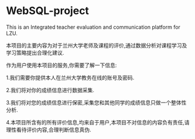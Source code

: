 # WebSQL-project

This is an Integrated teacher evaluation and communication platform for LZU.

本项目的主要内容为对于兰州大学老师及课程的评价,通过数据分析对课程学习及学习策略提出合理化建议.

作为用户使用本项目的服务,你需要了解一下信息:

1.我们需要你提供本人在兰州大学教务在线的账号及密码.

2.我们将对你的成绩信息进行数据采集.

3.我们将对您的成绩信息进行保密,采集您和其他同学的成绩信息只做一个整体性分析.

4.本项目所含有的所有评价信息,均来自于用户,本项目不对信息的内容负有责任,请理性看待评价内容,合理判断信息真伪.
